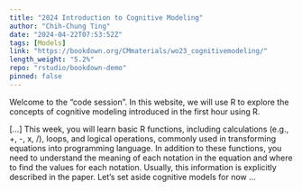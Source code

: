 ```yaml
---
title: "2024 Introduction to Cognitive Modeling"
author: "Chih-Chung Ting"
date: "2024-04-22T07:53:52Z"
tags: [Models]
link: "https://bookdown.org/CMmaterials/wo23_cognitivemodeling/"
length_weight: "5.2%"
repo: "rstudio/bookdown-demo"
pinned: false
---
```


<p>Welcome to the “code session”. In this website, we will use R to explore the concepts of
cognitive modeling introduced in the first hour using R.</p> [...] This week, you will learn basic R functions, including calculations (e.g., +, -, x, /), loops, and logical operations, commonly used in transforming equations into programming language. In addition to these functions, you need to understand the meaning of each notation in the equation and where to find the values for each notation. Usually, this information is explicitly described in the paper. Let’s set aside cognitive models for now ...
